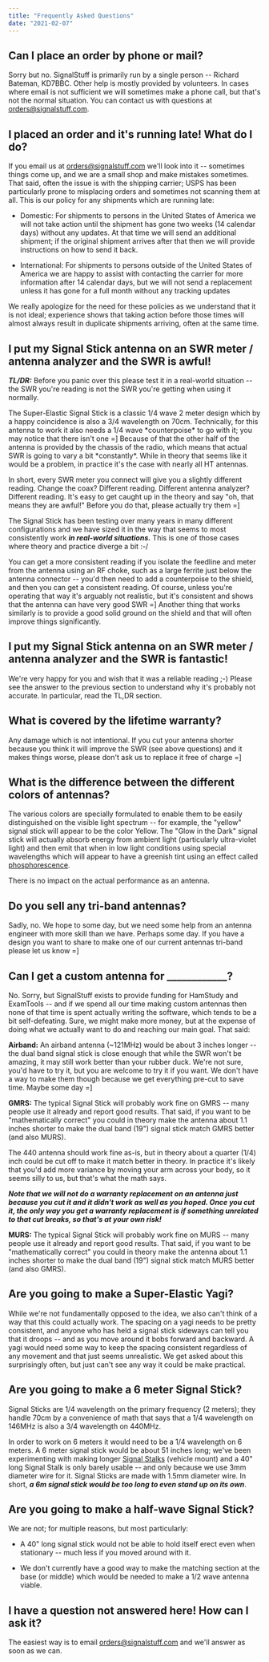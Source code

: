 ```yaml
---
title: "Frequently Asked Questions"
date: "2021-02-07"
---
```


## Can I place an order by phone or mail?

Sorry but no. SignalStuff is primarily run by a single person -- Richard Bateman, KD7BBC. Other help is mostly provided by volunteers. In cases where email is not sufficient we will sometimes make a phone call, but that's not the normal situation. You can contact us with questions at [orders@signalstuff.com](mailto:orders@signalstuff.com).

## I placed an order and it's running late! What do I do?

If you email us at [orders@signalstuff.com](mailto:orders@signalstuff.com) we'll look into it -- sometimes things come up, and we are a small shop and make mistakes sometimes. That said, often the issue is with the shipping carrier; USPS has been particularly prone to misplacing orders and sometimes not scanning them at all. This is our policy for any shipments which are running late:

- Domestic: For shipments to persons in the United States of America we will not take action until the shipment has gone two weeks (14 calendar days) without any updates. At that time we will send an additional shipment; if the original shipment arrives after that then we will provide instructions on how to send it back.

- International: For shipments to persons outside of the United States of America we are happy to assist with contacting the carrier for more information after 14 calendar days, but we will not send a replacement unless it has gone for a full month without any tracking updates

We really apologize for the need for these policies as we understand that it is not ideal; experience shows that taking action before those times will almost always result in duplicate shipments arriving, often at the same time.

## I put my Signal Stick antenna on an SWR meter / antenna analyzer and the SWR is awful!

**_TL/DR:_** Before you panic over this please test it in a real-world situation -- the SWR you're reading is not the SWR you're getting when using it normally.

The Super-Elastic Signal Stick is a classic 1/4 wave 2 meter design which by a happy coincidence is also a 3/4 wavelength on 70cm. Technically, for this antenna to work it also needs a 1/4 wave \*counterpoise\* to go with it; you may notice that there isn't one =\] Because of that the other half of the antenna is provided by the chassis of the radio, which means that actual SWR is going to vary a bit \*constantly\*. While in theory that seems like it would be a problem, in practice it's the case with nearly all HT antennas.

In short, every SWR meter you connect will give you a slightly different reading. Change the coax? Different reading. Different antenna analyzer? Different reading. It's easy to get caught up in the theory and say "oh, that means they are awful!" Before you do that, please actually try them =\]

The Signal Stick has been testing over many years in many different configurations and we have sized it in the way that seems to most consistently work **_in real-world situations._** This is one of those cases where theory and practice diverge a bit :-/

You can get a more consistent reading if you isolate the feedline and meter from the antenna using an RF choke, such as a large ferrite just below the antenna connector -- you'd then need to add a counterpoise to the shield, and then you can get a consistent reading. Of course, unless you're operating that way it's arguably not realistic, but it's consistent and shows that the antenna can have very good SWR =\] Another thing that works similarly is to provide a good solid ground on the shield and that will often improve things significantly.

## I put my Signal Stick antenna on an SWR meter / antenna analyzer and the SWR is fantastic!

We're very happy for you and wish that it was a reliable reading ;-) Please see the answer to the previous section to understand why it's probably not accurate. In particular, read the TL,DR section.

## What is covered by the lifetime warranty?

Any damage which is not intentional. If you cut your antenna shorter because you think it will improve the SWR (see above questions) and it makes things worse, please don't ask us to replace it free of charge =\]

## What is the difference between the different colors of antennas?

The various colors are specially formulated to enable them to be easily distinguished on the visible light spectrum -- for example, the "yellow" signal stick will appear to be the color Yellow. The "Glow in the Dark" signal stick will actually absorb energy from ambient light (particularly ultra-violet light) and then emit that when in low light conditions using special wavelengths which will appear to have a greenish tint using an effect called [phosphorescence](https://en.wikipedia.org/wiki/Phosphorescence).

There is no impact on the actual performance as an antenna.

## Do you sell any tri-band antennas?

Sadly, no. We hope to some day, but we need some help from an antenna engineer with more skill than we have. Perhaps some day. If you have a design you want to share to make one of our current antennas tri-band please let us know =\]

## Can I get a custom antenna for \_\_\_\_\_\_\_\_\_\_\_\_?

No. Sorry, but SignalStuff exists to provide funding for HamStudy and ExamTools -- and if we spend all our time making custom antennas then none of that time is spent actually writing the software, which tends to be a bit self-defeating. Sure, we might make more money, but at the expense of doing what we actually want to do and reaching our main goal. That said:

**Airband:** An airband antenna (~121MHz) would be about 3 inches longer -- the dual band signal stick is close enough that while the SWR won't be amazing, it may still work better than your rubber duck. We're not sure, you'd have to try it, but you are welcome to try it if you want. We don't have a way to make them though because we get everything pre-cut to save time. Maybe some day =\]

**GMRS:** The typical Signal Stick will probably work fine on GMRS -- many people use it already and report good results. That said, if you want to be "mathematically correct" you could in theory make the antenna about 1.1 inches shorter to make the dual band (19") signal stick match GMRS better (and also MURS).

The 440 antenna should work fine as-is, but in theory about a quarter (1/4) inch could be cut off to make it match better in theory. In practice it's likely that you'd add more variance by moving your arm across your body, so it seems silly to us, but that's what the math says.

**_Note that we will not do a warranty replacement on an antenna just because you cut it and it didn't work as well as you hoped. Once you cut it, the only way you get a warranty replacement is if something unrelated to that cut breaks, so that's at your own risk!_**

**MURS:** The typical Signal Stick will probably work fine on MURS -- many people use it already and report good results. That said, if you want to be "mathematically correct" you could in theory make the antenna about 1.1 inches shorter to make the dual band (19") signal stick match MURS better (and also GMRS).

## Are you going to make a Super-Elastic Yagi?

While we're not fundamentally opposed to the idea, we also can't think of a way that this could actually work. The spacing on a yagi needs to be pretty consistent, and anyone who has held a signal stick sideways can tell you that it droops -- and as you move around it bobs forward and backward. A yagi would need some way to keep the spacing consistent regardless of any movement and that just seems unrealistic. We get asked about this surprisingly often, but just can't see any way it could be make practical.

## Are you going to make a 6 meter Signal Stick?

Signal Sticks are 1/4 wavelength on the primary frequency (2 meters); they handle 70cm by a convenience of math that says that a 1/4 wavelength on 146MHz is also a 3/4 wavelength on 440MHz.

In order to work on 6 meters it would need to be a 1/4 wavelength on 6 meters. A 6 meter signal stick would be about 51 inches long; we've been experimenting with making longer [Signal Stalks](https://signalstuff.com/product/super-elastic-signal-stalk/) (vehicle mount) and a 40" long Signal Stalk is only barely usable -- and only because we use 3mm diameter wire for it. Signal Sticks are made with 1.5mm diameter wire. In short, **_a 6m signal stick would be too long to even stand up on its own_**.

## Are you going to make a half-wave Signal Stick?

We are not; for multiple reasons, but most particularly:

- A 40" long signal stick would not be able to hold itself erect even when stationary -- much less if you moved around with it.

- We don't currently have a good way to make the matching section at the base (or middle) which would be needed to make a 1/2 wave antenna viable.

## I have a question not answered here! How can I ask it?

The easiest way is to email [orders@signalstuff.com](mailto:orders@signalstuff.com) and we'll answer as soon as we can.
